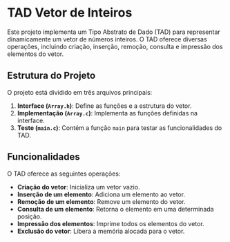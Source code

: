 # TAD Vetor de Inteiros

Este projeto implementa um Tipo Abstrato de Dado (TAD) para representar dinamicamente um vetor de números inteiros. O TAD oferece diversas operações, incluindo criação, inserção, remoção, consulta e impressão dos elementos do vetor. 

## Estrutura do Projeto

O projeto está dividido em três arquivos principais:

1. **Interface (`Array.h`)**: Define as funções e a estrutura do vetor.
2. **Implementação (`Array.c`)**: Implementa as funções definidas na interface.
3. **Teste (`main.c`)**: Contém a função `main` para testar as funcionalidades do TAD.

## Funcionalidades

O TAD oferece as seguintes operações:

- **Criação do vetor**: Inicializa um vetor vazio.
- **Inserção de um elemento**: Adiciona um elemento ao vetor.
- **Remoção de um elemento**: Remove um elemento do vetor.
- **Consulta de um elemento**: Retorna o elemento em uma determinada posição.
- **Impressão dos elementos**: Imprime todos os elementos do vetor.
- **Exclusão do vetor**: Libera a memória alocada para o vetor.
